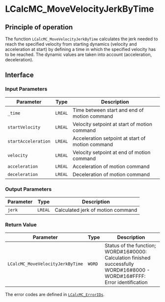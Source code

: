 # LCalcMC_MoveVelocityJerkByTime

## Principle of operation

The function `LCalcMC_MoveVelocityJerkByTime` calculates the jerk needed to reach the specified velocity from starting dynamics (velocity and acceleration at start) by defining a time in which the specified velocity has to be reached. The dynamic values are taken into account (acceleration, deceleration).

## Interface

### Input Parameters

| Parameter | Type | Description |
|-----------|------|-------------|
| `_time` | `LREAL` | Time between start and end of motion command |
| `startVelocity` | `LREAL` | Velocity setpoint at start of motion command |
| `startAcceleration` | `LREAL` | Acceleration setpoint at start of motion command |
| `velocity` | `LREAL` | Velocity setpoint at end of motion command |
| `acceleration` | `LREAL` | Acceleration of motion command |
| `deceleration` | `LREAL` | Deceleration of motion command |

### Output Parameters

| Parameter | Type | Description |
|-----------|------|-------------|
| `jerk` | `LREAL` | Calculated jerk of motion command |

### Return Value

| Parameter | Type | Description |
|-----------|------|-------------|
| `LCalcMC_MoveVelocityJerkByTime` | `WORD` | Status of the function; WORD#16#0000: Calculation finished successfully <br/> WORD#16#8000 - WORD#16#FFFF: Error identification |

The error codes are defined in [`LCalcMC_ErrorIDs`](../constants/LCalcMC_ErrorIDs.md).
